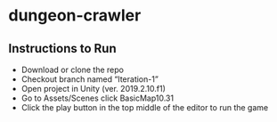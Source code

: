 # dungeon-crawler

## Instructions to Run

- Download or clone the repo
- Checkout branch named “Iteration-1” 
- Open project in Unity (ver. 2019.2.10.f1)
- Go to Assets/Scenes click BasicMap10.31
- Click the play button in the top middle of the editor to run the game
